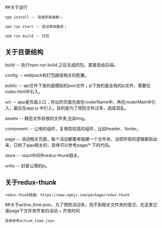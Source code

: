 ##关于运行  

    npm install -- 安装所有依赖；  

    npm run start -- 启动本地服务；  

    npm run build -- 打包  
    
    
## 关于目录结构
   build -- 执行npm run build 之后生成的包，直接丢给后端。  

   config -- webpack和打包路径相关的配置。    

   public -- api文件下放的是模拟的json文件；js下放的是全局的js文件，需要在index.html中引入。   

   src -- app是页面入口；导出的页面先放在routerName中，再在routerMain中引入，最后在app.js
          中引入，目的是为了预防文件过多，造成混乱。  

   assets -- 静态文件存放的文件夹,比如img。   

   component -- 公用的组件，复用性较高的组件，比如header、footer。   

   page -- 活动相关页面，每个活动都要单独建一个文件夹，没把所有的逻辑都拆出来，只拆了ajax相关的，具体可以参考page/* 下的代码。    

   store -- react中间件redux-thunk相关。    

   units -- 封装公用的js。  

## 关于redux-thunk  

    redux-thunk链接: https://www.npmjs.com/package/redux-thunk 

##关于active_time.json，为了预防活动多，找不到相关文件夹的情况，在这里记录page下文件夹开发的活动 + 开发时间    

    具体参考active_time.json
   
   